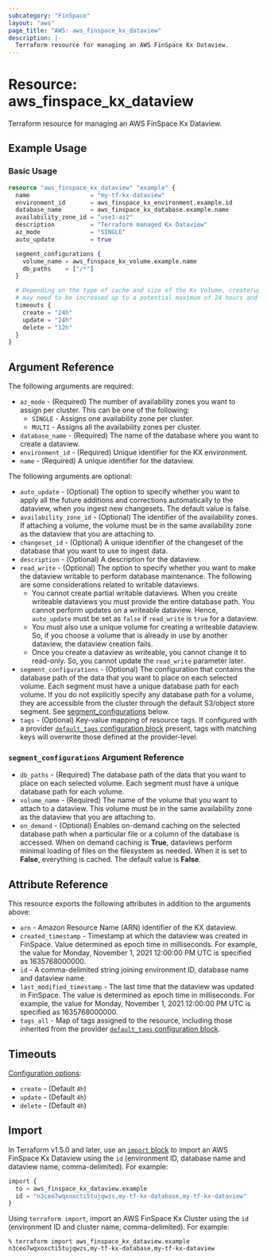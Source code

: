 ```yaml
---
subcategory: "FinSpace"
layout: "aws"
page_title: "AWS: aws_finspace_kx_dataview"
description: |-
  Terraform resource for managing an AWS FinSpace Kx Dataview.
---
```


# Resource: aws_finspace_kx_dataview

Terraform resource for managing an AWS FinSpace Kx Dataview.

## Example Usage

### Basic Usage

```terraform
resource "aws_finspace_kx_dataview" "example" {
  name                 = "my-tf-kx-dataview"
  environment_id       = aws_finspace_kx_environment.example.id
  database_name        = aws_finspace_kx_database.example.name
  availability_zone_id = "use1-az2"
  description          = "Terraform managed Kx Dataview"
  az_mode              = "SINGLE"
  auto_update          = true

  segment_configurations {
    volume_name = aws_finspace_kx_volume.example.name
    db_paths    = ["/*"]
  }

  # Depending on the type of cache and size of the Kx Volume, create/update timeouts
  # may need to be increased up to a potential maximum of 24 hours and the delete timeout to 12 hours.
  timeouts {
    create = "24h"
    update = "24h"
    delete = "12h"
  }
}
```

## Argument Reference

The following arguments are required:

* `az_mode` - (Required) The number of availability zones you want to assign per cluster. This can be one of the following:
    * `SINGLE` - Assigns one availability zone per cluster.
    * `MULTI` - Assigns all the availability zones per cluster.
* `database_name` - (Required) The name of the database where you want to create a dataview.
* `environment_id` - (Required) Unique identifier for the KX environment.
* `name` - (Required) A unique identifier for the dataview.

The following arguments are optional:

* `auto_update` - (Optional) The option to specify whether you want to apply all the future additions and corrections automatically to the dataview, when you ingest new changesets. The default value is false.
* `availability_zone_id` - (Optional) The identifier of the availability zones. If attaching a volume, the volume must be in the same availability zone as the dataview that you are attaching to.
* `changeset_id` - (Optional) A unique identifier of the changeset of the database that you want to use to ingest data.
* `description` - (Optional) A description for the dataview.
* `read_write` - (Optional) The option to specify whether you want to make the dataview writable to perform database maintenance. The following are some considerations related to writable dataviews.
    * You cannot create partial writable dataviews. When you create writeable dataviews you must provide the entire database path. You cannot perform updates on a writeable dataview. Hence, `auto_update` must be set as `false` if `read_write` is `true` for a dataview.
    * You must also use a unique volume for creating a writeable dataview. So, if you choose a volume that is already in use by another dataview, the dataview creation fails.
    * Once you create a dataview as writeable, you cannot change it to read-only. So, you cannot update the `read_write` parameter later.
* `segment_configurations` - (Optional) The configuration that contains the database path of the data that you want to place on each selected volume. Each segment must have a unique database path for each volume. If you do not explicitly specify any database path for a volume, they are accessible from the cluster through the default S3/object store segment. See [segment_configurations](#segment_configurations-argument-reference) below.
* `tags` - (Optional) Key-value mapping of resource tags. If configured with a provider [`default_tags` configuration block](/docs/providers/aws/index.html#default_tags-configuration-block) present, tags with matching keys will overwrite those defined at the provider-level.

### `segment_configurations` Argument Reference

* `db_paths` - (Required) The database path of the data that you want to place on each selected volume. Each segment must have a unique database path for each volume.
* `volume_name` - (Required) The name of the volume that you want to attach to a dataview. This volume must be in the same availability zone as the dataview that you are attaching to.
* `on_demand` - (Optional) Enables on-demand caching on the selected database path when a particular file or a column of the database is accessed. When on demand caching is **True**, dataviews perform minimal loading of files on the filesystem as needed. When it is set to **False**, everything is cached. The default value is **False**.

## Attribute Reference

This resource exports the following attributes in addition to the arguments above:

* `arn` - Amazon Resource Name (ARN) identifier of the KX dataview.
* `created_timestamp` - Timestamp at which the dataview was created in FinSpace. Value determined as epoch time in milliseconds. For example, the value for Monday, November 1, 2021 12:00:00 PM UTC is specified as 1635768000000.
* `id` - A comma-delimited string joining environment ID, database name and dataview name.
* `last_modified_timestamp` - The last time that the dataview was updated in FinSpace. The value is determined as epoch time in milliseconds. For example, the value for Monday, November 1, 2021 12:00:00 PM UTC is specified as 1635768000000.
* `tags_all` - Map of tags assigned to the resource, including those inherited from the provider [`default_tags` configuration block](/docs/providers/aws/index.html#default_tags-configuration-block).

## Timeouts

[Configuration options](https://developer.hashicorp.com/terraform/language/resources/syntax#operation-timeouts):

* `create` - (Default `4h`)
* `update` - (Default `4h`)
* `delete` - (Default `4h`)

## Import

In Terraform v1.5.0 and later, use an [`import` block](https://developer.hashicorp.com/terraform/language/import) to import an AWS FinSpace Kx Dataview using the `id` (environment ID, database name and dataview name, comma-delimited). For example:

```terraform
import {
  to = aws_finspace_kx_dataview.example
  id = "n3ceo7wqxoxcti5tujqwzs,my-tf-kx-database,my-tf-kx-dataview"
}
```

Using `terraform import`, import an AWS FinSpace Kx Cluster using the `id` (environment ID and cluster name, comma-delimited). For example:

```console
% terraform import aws_finspace_kx_dataview.example n3ceo7wqxoxcti5tujqwzs,my-tf-kx-database,my-tf-kx-dataview
```
